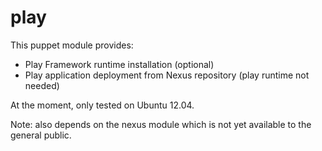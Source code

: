 # play #

This puppet module provides:
- Play Framework runtime installation (optional)
- Play application deployment from Nexus repository (play runtime not needed)

At the moment, only tested on Ubuntu 12.04.

Note: also depends on the nexus module which is not yet available to the general public.